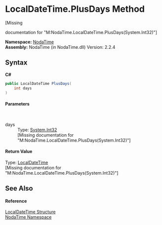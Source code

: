 # LocalDateTime.PlusDays Method 
 

\[Missing <summary> documentation for "M:NodaTime.LocalDateTime.PlusDays(System.Int32)"\]

**Namespace:**&nbsp;<a href="N_NodaTime">NodaTime</a><br />**Assembly:**&nbsp;NodaTime (in NodaTime.dll) Version: 2.2.4

## Syntax

**C#**<br />
``` C#
public LocalDateTime PlusDays(
	int days
)
```


#### Parameters
&nbsp;<dl><dt>days</dt><dd>Type: <a href="http://msdn2.microsoft.com/en-us/library/td2s409d" target="_blank">System.Int32</a><br />\[Missing <param name="days"/> documentation for "M:NodaTime.LocalDateTime.PlusDays(System.Int32)"\]</dd></dl>

#### Return Value
Type: <a href="T_NodaTime_LocalDateTime">LocalDateTime</a><br />\[Missing <returns> documentation for "M:NodaTime.LocalDateTime.PlusDays(System.Int32)"\]

## See Also


#### Reference
<a href="T_NodaTime_LocalDateTime">LocalDateTime Structure</a><br /><a href="N_NodaTime">NodaTime Namespace</a><br />